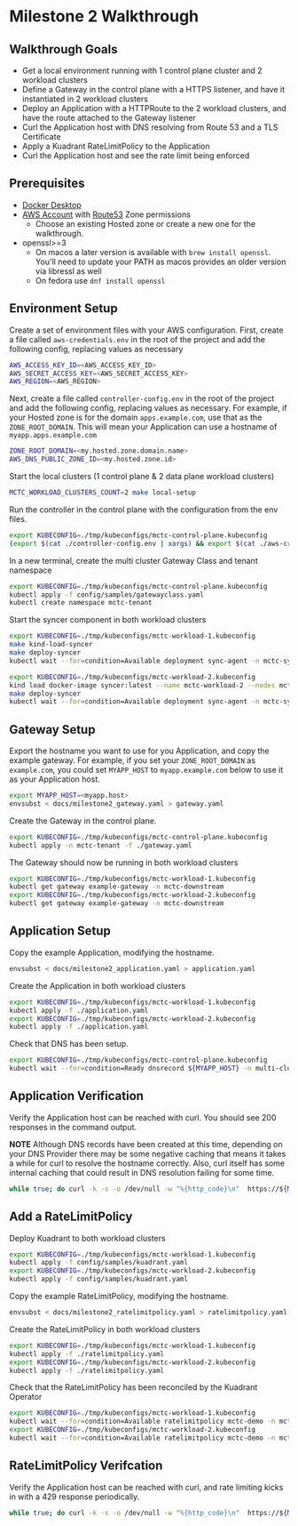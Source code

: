 # Milestone 2 Walkthrough

## Walkthrough Goals

* Get a local environment running with 1 control plane cluster and 2 workload clusters
* Define a Gateway in the control plane with a HTTPS listener, and have it instantiated in 2 workload clusters
* Deploy an Application with a HTTPRoute to the 2 workload clusters, and have the route attached to the Gateway listener
* Curl the Application host with DNS resolving from Route 53 and a TLS Certificate
* Apply a Kuadrant RateLimitPolicy to the Application
* Curl the Application host and see the rate limit being enforced

## Prerequisites

* [Docker Desktop](https://www.docker.com/products/docker-desktop/)
* [AWS Account](https://aws.amazon.com/) with [Route53](https://docs.aws.amazon.com/Route53/latest/DeveloperGuide/Welcome.html) Zone permissions
    * Choose an existing Hosted zone or create a new one for the walkthrough.
* openssl>=3
    * On macos a later version is available with `brew install openssl`. You'll need to update your PATH as macos provides an older version via libressl as well
    * On fedora use `dnf install openssl`

## Environment Setup

Create a set of environment files with your AWS configuration.
First, create a file called `aws-credentials.env` in the root of the project and add the following config, replacing values as necessary

```bash
AWS_ACCESS_KEY_ID=<AWS_ACCESS_KEY_ID>
AWS_SECRET_ACCESS_KEY=<AWS_SECRET_ACCESS_KEY>
AWS_REGION=<AWS_REGION>
```

Next, create a file called `controller-config.env` in the root of the project and add the following config, replacing values as necessary. For example, if your Hosted zone is for the domain `apps.example.com`, use that as the `ZONE_ROOT_DOMAIN`. This will mean your Application can use a hostname of `myapp.apps.example.com`

```bash
ZONE_ROOT_DOMAIN=<my.hosted.zone.domain.name>
AWS_DNS_PUBLIC_ZONE_ID=<my.hosted.zone.id>
```

Start the local clusters (1 control plane & 2 data plane workload clusters)

```bash
MCTC_WORKLOAD_CLUSTERS_COUNT=2 make local-setup
```

Run the controller in the control plane with the configuration from the env files.

```bash
export KUBECONFIG=./tmp/kubeconfigs/mctc-control-plane.kubeconfig
(export $(cat ./controller-config.env | xargs) && export $(cat ./aws-credentials.env | xargs) && make build-controller install run-controller)
```

In a new terminal, create the multi cluster Gateway Class and tenant namespace

```bash
export KUBECONFIG=./tmp/kubeconfigs/mctc-control-plane.kubeconfig
kubectl apply -f config/samples/gatewayclass.yaml
kubectl create namespace mctc-tenant
```

Start the syncer component in both workload clusters

```bash
export KUBECONFIG=./tmp/kubeconfigs/mctc-workload-1.kubeconfig
make kind-load-syncer
make deploy-syncer
kubectl wait --for=condition=Available deployment sync-agent -n mctc-system

export KUBECONFIG=./tmp/kubeconfigs/mctc-workload-2.kubeconfig
kind load docker-image syncer:latest --name mctc-workload-2 --nodes mctc-workload-2-control-plane
make deploy-syncer
kubectl wait --for=condition=Available deployment sync-agent -n mctc-system
```

## Gateway Setup

Export the hostname you want to use for you Application, and copy the example gateway.
For example, if you set your `ZONE_ROOT_DOMAIN` as `example.com`, you could set `MYAPP_HOST` to `myapp.example.com` below to use it as your Application host.

```bash
export MYAPP_HOST=<myapp.host>
envsubst < docs/milestone2_gateway.yaml > gateway.yaml
```

Create the Gateway in the control plane.

```bash
export KUBECONFIG=./tmp/kubeconfigs/mctc-control-plane.kubeconfig
kubectl apply -n mctc-tenant -f ./gateway.yaml
```

The Gateway should now be running in both workload clusters

```bash
export KUBECONFIG=./tmp/kubeconfigs/mctc-workload-1.kubeconfig
kubectl get gateway example-gateway -n mctc-downstream
export KUBECONFIG=./tmp/kubeconfigs/mctc-workload-2.kubeconfig
kubectl get gateway example-gateway -n mctc-downstream
```

## Application Setup

Copy the example Application, modifying the hostname.

```bash
envsubst < docs/milestone2_application.yaml > application.yaml
```

Create the Application in both workload clusters

```bash
export KUBECONFIG=./tmp/kubeconfigs/mctc-workload-1.kubeconfig
kubectl apply -f ./application.yaml
export KUBECONFIG=./tmp/kubeconfigs/mctc-workload-2.kubeconfig
kubectl apply -f ./application.yaml
```

Check that DNS has been setup.

```bash
export KUBECONFIG=./tmp/kubeconfigs/mctc-control-plane.kubeconfig
kubectl wait --for=condition=Ready dnsrecord ${MYAPP_HOST} -n multi-cluster-traffic-controller-system
```

## Application Verification

Verify the Application host can be reached with curl. You should see 200 responses in the command output.

**NOTE** Although DNS records have been created at this time, depending on your DNS Provider there may be some negative caching that means it takes a while for curl to resolve the hostname correctly. Also, curl itself has some internal caching that could result in DNS resolution failing for some time.

```bash
while true; do curl -k -s -o /dev/null -w "%{http_code}\n"  https://${MYAPP_HOST} && sleep 2; done
```

## Add a RateLimitPolicy

Deploy Kuadrant to both workload clusters

```bash
export KUBECONFIG=./tmp/kubeconfigs/mctc-workload-1.kubeconfig
kubectl apply -f config/samples/kuadrant.yaml
export KUBECONFIG=./tmp/kubeconfigs/mctc-workload-2.kubeconfig
kubectl apply -f config/samples/kuadrant.yaml
```

Copy the example RateLimitPolicy, modifying the hostname.

```bash
envsubst < docs/milestone2_ratelimitpolicy.yaml > ratelimitpolicy.yaml
```

Create the RateLimitPolicy in both workload clusters

```bash
export KUBECONFIG=./tmp/kubeconfigs/mctc-workload-1.kubeconfig
kubectl apply -f ./ratelimitpolicy.yaml
export KUBECONFIG=./tmp/kubeconfigs/mctc-workload-2.kubeconfig
kubectl apply -f ./ratelimitpolicy.yaml
```

Check that the RateLimitPolicy has been reconciled by the Kuadrant Operator

```bash
export KUBECONFIG=./tmp/kubeconfigs/mctc-workload-1.kubeconfig
kubectl wait --for=condition=Available ratelimitpolicy mctc-demo -n mctc-demo
export KUBECONFIG=./tmp/kubeconfigs/mctc-workload-2.kubeconfig
kubectl wait --for=condition=Available ratelimitpolicy mctc-demo -n mctc-demo
```

## RateLimitPolicy Verifcation

Verify the Application host can be reached with curl, and rate limiting kicks in with a 429 response periodically.

```bash
while true; do curl -k -s -o /dev/null -w "%{http_code}\n"  https://${MYAPP_HOST} && sleep 2; done
```
